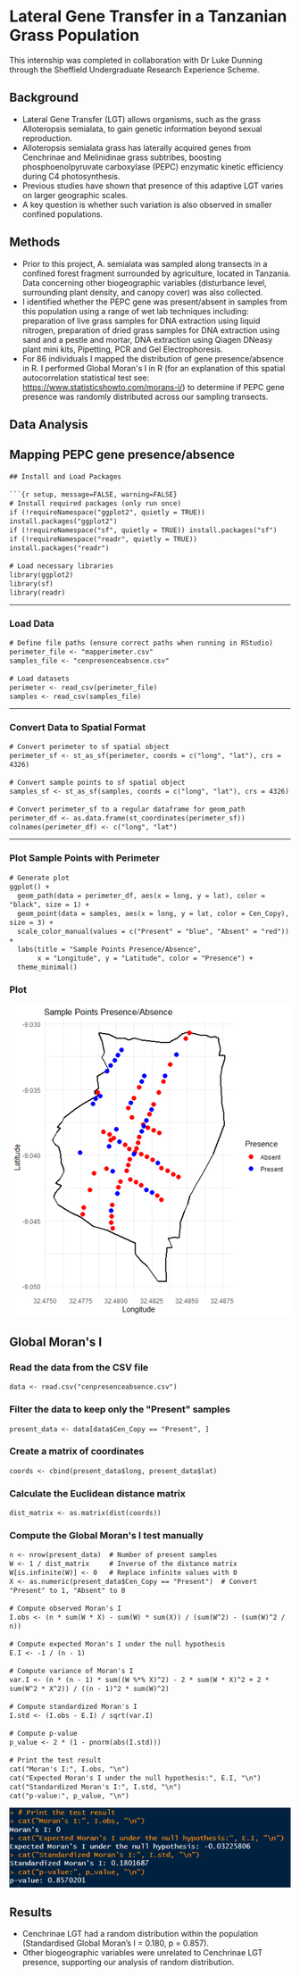 # Lateral Gene Transfer in a Tanzanian Grass Population

This internship was completed in collaboration with Dr Luke Dunning through the Sheffield Undergraduate Research Experience Scheme.

## Background

- Lateral Gene Transfer (LGT) allows organisms, such as the grass Alloteropsis semialata, to gain genetic
information beyond sexual reproduction.
- Alloteropsis semialata grass has laterally acquired genes from Cenchrinae and Melinidinae
grass subtribes, boosting phosphoenolpyruvate carboxylase (PEPC) enzymatic kinetic efficiency
during C4 photosynthesis.
- Previous studies have shown that presence of this adaptive LGT varies on
larger geographic scales.
- A key question is whether such variation is also observed in smaller
confined populations.

## Methods
- Prior to this project, A. semialata was sampled along transects in a confined forest fragment surrounded by agriculture, located in Tanzania. Data concerning other biogeographic variables (disturbance level, surrounding plant density, and canopy cover) was also collected.
- I identified whether the PEPC gene was present/absent in samples from this population using a range of wet lab techniques including: preparation of live grass samples for DNA extraction using liquid nitrogen, preparation of dried grass samples for DNA extraction using sand and a pestle and mortar, DNA extraction using Qiagen DNeasy plant mini kits, Pipetting, PCR and Gel Electrophoresis.
- For 86 individuals I mapped the distribution of gene presence/absence in R. I performed Global Moran's I in R (for an explanation of this spatial autocorrelation statistical test see: https://www.statisticshowto.com/morans-i/) to determine if PEPC gene presence was randomly distributed across our sampling transects.

## Data Analysis

## Mapping PEPC gene presence/absence

```
## Install and Load Packages

```{r setup, message=FALSE, warning=FALSE}
# Install required packages (only run once)
if (!requireNamespace("ggplot2", quietly = TRUE)) install.packages("ggplot2")
if (!requireNamespace("sf", quietly = TRUE)) install.packages("sf")
if (!requireNamespace("readr", quietly = TRUE)) install.packages("readr")

# Load necessary libraries
library(ggplot2)
library(sf)
library(readr)
```

---

### **Load Data**

```{r}
# Define file paths (ensure correct paths when running in RStudio)
perimeter_file <- "mapperimeter.csv"
samples_file <- "cenpresenceabsence.csv"

# Load datasets
perimeter <- read_csv(perimeter_file)
samples <- read_csv(samples_file)
```

---

### **Convert Data to Spatial Format**

```{r}
# Convert perimeter to sf spatial object
perimeter_sf <- st_as_sf(perimeter, coords = c("long", "lat"), crs = 4326)

# Convert sample points to sf spatial object
samples_sf <- st_as_sf(samples, coords = c("long", "lat"), crs = 4326)

# Convert perimeter_sf to a regular dataframe for geom_path
perimeter_df <- as.data.frame(st_coordinates(perimeter_sf))
colnames(perimeter_df) <- c("long", "lat")
```

---

### **Plot Sample Points with Perimeter**

```{r, echo=FALSE}
# Generate plot
ggplot() +
  geom_path(data = perimeter_df, aes(x = long, y = lat), color = "black", size = 1) +  
  geom_point(data = samples, aes(x = long, y = lat, color = Cen_Copy), size = 3) +  
  scale_color_manual(values = c("Present" = "blue", "Absent" = "red")) +
  labs(title = "Sample Points Presence/Absence",
       x = "Longitude", y = "Latitude", color = "Presence") +
  theme_minimal()
```
### Plot

![Sample Points Presence/Absence](1_plotted_map.png)

## Global Moran's I


### Read the data from the CSV file
```
data <- read.csv("cenpresenceabsence.csv")
```

### Filter the data to keep only the "Present" samples
```
present_data <- data[data$Cen_Copy == "Present", ]
```
### Create a matrix of coordinates
```
coords <- cbind(present_data$long, present_data$lat)
```

### Calculate the Euclidean distance matrix
```
dist_matrix <- as.matrix(dist(coords))
```
### Compute the Global Moran's I test manually
```
n <- nrow(present_data)  # Number of present samples
W <- 1 / dist_matrix     # Inverse of the distance matrix
W[is.infinite(W)] <- 0   # Replace infinite values with 0
X <- as.numeric(present_data$Cen_Copy == "Present")  # Convert "Present" to 1, "Absent" to 0

# Compute observed Moran's I
I.obs <- (n * sum(W * X) - sum(W) * sum(X)) / (sum(W^2) - (sum(W)^2 / n))

# Compute expected Moran's I under the null hypothesis
E.I <- -1 / (n - 1)

# Compute variance of Moran's I
var.I <- (n * (n - 1) * sum((W %*% X)^2) - 2 * sum(W * X)^2 + 2 * sum(W^2 * X^2)) / ((n - 1)^2 * sum(W)^2)

# Compute standardized Moran's I
I.std <- (I.obs - E.I) / sqrt(var.I)

# Compute p-value
p_value <- 2 * (1 - pnorm(abs(I.std)))

# Print the test result
cat("Moran's I:", I.obs, "\n")
cat("Expected Moran's I under the null hypothesis:", E.I, "\n")
cat("Standardized Moran's I:", I.std, "\n")
cat("p-value:", p_value, "\n")
```
![Printed test result](1_Global_Morans_results.png)

## Results
- Cenchrinae LGT had a random distribution within the population (Standardised Global Moran’s I = 0.180, p = 0.857).
- Other biogeographic variables were unrelated to Cenchrinae LGT presence, supporting our analysis of random distribution.
